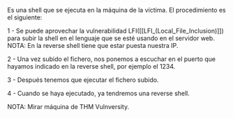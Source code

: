 Es una shell que se ejecuta en la máquina de la víctima. El procedimiento es el siguiente:

1 - Se puede aprovechar la vulnerabilidad LFI([[LFI_(Local_File_Inclusion)]]) para subir la shell en el lenguaje que se esté usando en el servidor web. NOTA: En la reverse shell tiene que estar puesta nuestra IP.

2 - Una vez subido el fichero, nos ponemos a escuchar en el puerto que hayamos indicado en la reverse shell, por ejemplo el 1234.

3 - Después tenemos que ejecutar el fichero subido.

4 - Cuando se haya ejecutado, ya tendremos una reverse shell.


NOTA: Mirar máquina de THM Vulnversity.